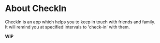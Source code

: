 # About CheckIn

CheckIn is an app which helps you to keep in touch with friends and family. It will remind you at specified intervals to 'check-in' with them. 

**WIP**
